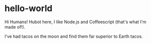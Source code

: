 # hello-world

Hi Humans!
Hubot here, I like Node.js and Coffeescript (that's what I'm made of!).

I've had tacos on the moon and find them far superior to Earth tacos.
